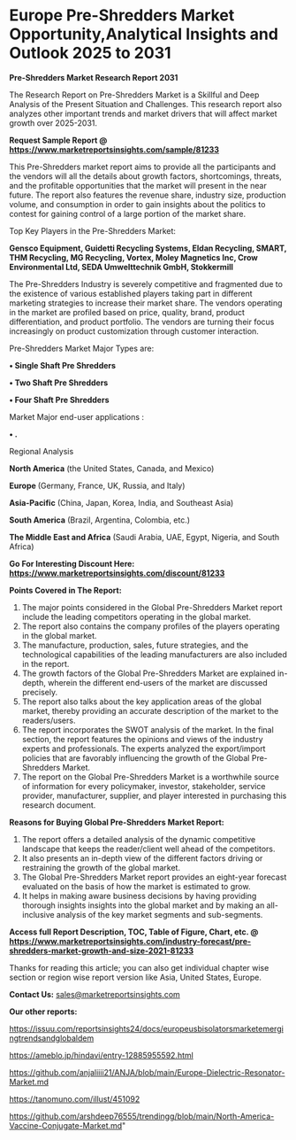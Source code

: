 # Europe Pre-Shredders Market Opportunity,Analytical Insights and Outlook 2025 to 2031

<strong>Pre-Shredders Market Research Report 2031</strong>

The Research Report on Pre-Shredders Market is a Skillful and Deep Analysis of the Present Situation and Challenges. This research report also analyzes other important trends and market drivers that will affect market growth over 2025-2031.

<strong>Request Sample Report @ <a href=https://www.marketreportsinsights.com/sample/81233>https://www.marketreportsinsights.com/sample/81233</a></strong>

This Pre-Shredders market report aims to provide all the participants and the vendors will all the details about growth factors, shortcomings, threats, and the profitable opportunities that the market will present in the near future. The report also features the revenue share, industry size, production volume, and consumption in order to gain insights about the politics to contest for gaining control of a large portion of the market share.

Top Key Players in the Pre-Shredders Market:

<strong>Gensco Equipment, Guidetti Recycling Systems, Eldan Recycling, SMART, THM Recycling, MG Recycling, Vortex, Moley Magnetics Inc, Crow Environmental Ltd, SEDA Umwelttechnik GmbH, Stokkermill</strong>

The Pre-Shredders Industry is severely competitive and fragmented due to the existence of various established players taking part in different marketing strategies to increase their market share. The vendors operating in the market are profiled based on price, quality, brand, product differentiation, and product portfolio. The vendors are turning their focus increasingly on product customization through customer interaction.

Pre-Shredders Market Major Types are:

<strong>• Single Shaft Pre Shredders

• Two Shaft Pre Shredders

• Four Shaft Pre Shredders</strong>

Market Major end-user applications :

<strong>• .</strong>

Regional Analysis

</u><strong><b>North America</b></strong> (the United States, Canada, and Mexico)

<strong><b>Europe </b></strong>(Germany, France, UK, Russia, and Italy)

<strong><b>Asia-Pacific</b></strong> (China, Japan, Korea, India, and Southeast Asia)

<strong><b>South America</b></strong> (Brazil, Argentina, Colombia, etc.)

<strong><b>The Middle East and Africa</b></strong> (Saudi Arabia, UAE, Egypt, Nigeria, and South Africa)

<strong>Go For Interesting Discount Here: <a href=https://www.marketreportsinsights.com/discount/81233>https://www.marketreportsinsights.com/discount/81233</a></strong>

<strong>Points Covered in The Report:</strong>
<ol>
  <li>The major points considered in the Global Pre-Shredders Market report include the leading competitors operating in the global market.</li>
  <li>The report also contains the company profiles of the players operating in the global market.</li>
  <li>The manufacture, production, sales, future strategies, and the technological capabilities of the leading manufacturers are also included in the report.</li>
  <li>The growth factors of the Global Pre-Shredders Market are explained in-depth, wherein the different end-users of the market are discussed precisely.</li>
  <li>The report also talks about the key application areas of the global market, thereby providing an accurate description of the market to the readers/users.</li>
  <li>The report incorporates the SWOT analysis of the market. In the final section, the report features the opinions and views of the industry experts and professionals. The experts analyzed the export/import policies that are favorably influencing the growth of the Global Pre-Shredders Market.</li>
  <li>The report on the Global Pre-Shredders Market is a worthwhile source of information for every policymaker, investor, stakeholder, service provider, manufacturer, supplier, and player interested in purchasing this research document.</li>
</ol>
<strong>Reasons for Buying Global Pre-Shredders Market Report:</strong>

<ol>
  <li>The report offers a detailed analysis of the dynamic competitive landscape that keeps the reader/client well ahead of the competitors.</li>
  <li>It also presents an in-depth view of the different factors driving or restraining the growth of the global market.</li>
  <li>The Global Pre-Shredders Market report provides an eight-year forecast evaluated on the basis of how the market is estimated to grow.</li>
  <li>It helps in making aware business decisions by having providing thorough insights insights into the global market and by making an all-inclusive analysis of the key market segments and sub-segments.</li>
</ol>
<strong>Access full Report Description, TOC, Table of Figure, Chart, etc. @ <a href=https://www.marketreportsinsights.com/industry-forecast/pre-shredders-market-growth-and-size-2021-81233>https://www.marketreportsinsights.com/industry-forecast/pre-shredders-market-growth-and-size-2021-81233</a></strong>


Thanks for reading this article; you can also get individual chapter wise section or region wise report version like Asia, United States, Europe.

<strong>Contact Us:</strong>
sales@marketreportsinsights.com

<strong>Our other reports:</strong>

<a href=https://issuu.com/reportsinsights24/docs/europeusbisolatorsmarketemergingtrendsandglobaldem>https://issuu.com/reportsinsights24/docs/europeusbisolatorsmarketemergingtrendsandglobaldem</a>

<a href=https://ameblo.jp/hindavi/entry-12885955592.html>https://ameblo.jp/hindavi/entry-12885955592.html</a>

<a href=https://github.com/anjaliiii21/ANJA/blob/main/Europe-Dielectric-Resonator-Market.md>https://github.com/anjaliiii21/ANJA/blob/main/Europe-Dielectric-Resonator-Market.md</a>

<a href=https://tanomuno.com/illust/451092>https://tanomuno.com/illust/451092</a>

<a href=https://github.com/arshdeep76555/trendingg/blob/main/North-America-Vaccine-Conjugate-Market.md>https://github.com/arshdeep76555/trendingg/blob/main/North-America-Vaccine-Conjugate-Market.md</a>"
